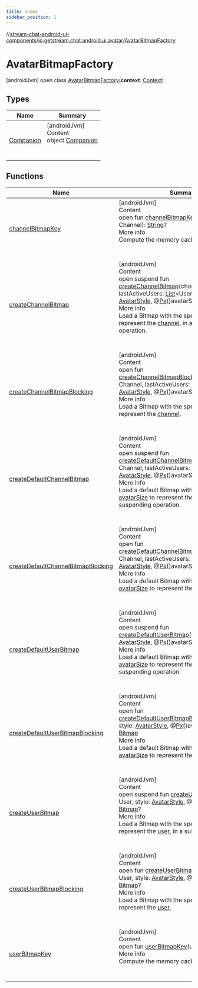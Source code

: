 ```yaml
---
title: index
sidebar_position: 1
---
```

//[stream-chat-android-ui-components](../../../index.md)/[io.getstream.chat.android.ui.avatar](../index.md)/[AvatarBitmapFactory](index.md)



# AvatarBitmapFactory  
 [androidJvm] open class [AvatarBitmapFactory](index.md)(**context**: [Context](https://developer.android.com/reference/kotlin/android/content/Context.html))   


## Types  
  
|  Name |  Summary | 
|---|---|
| <a name="io.getstream.chat.android.ui.avatar/AvatarBitmapFactory.Companion///PointingToDeclaration/"></a>[Companion](Companion/index.md)| <a name="io.getstream.chat.android.ui.avatar/AvatarBitmapFactory.Companion///PointingToDeclaration/"></a>[androidJvm]  <br/>Content  <br/>object [Companion](Companion/index.md)  <br/><br/><br/>|


## Functions  
  
|  Name |  Summary | 
|---|---|
| <a name="io.getstream.chat.android.ui.avatar/AvatarBitmapFactory/channelBitmapKey/#io.getstream.chat.android.client.models.Channel/PointingToDeclaration/"></a>[channelBitmapKey](channelBitmapKey.md)| <a name="io.getstream.chat.android.ui.avatar/AvatarBitmapFactory/channelBitmapKey/#io.getstream.chat.android.client.models.Channel/PointingToDeclaration/"></a>[androidJvm]  <br/>Content  <br/>open fun [channelBitmapKey](channelBitmapKey.md)(channel: Channel): [String](https://kotlinlang.org/api/latest/jvm/stdlib/kotlin/-string/index.html)?  <br/>More info  <br/>Compute the memory cache key for [channel](channelBitmapKey.md).  <br/><br/><br/>|
| <a name="io.getstream.chat.android.ui.avatar/AvatarBitmapFactory/createChannelBitmap/#io.getstream.chat.android.client.models.Channel#kotlin.collections.List[io.getstream.chat.android.client.models.User]#io.getstream.chat.android.ui.avatar.AvatarStyle#kotlin.Int/PointingToDeclaration/"></a>[createChannelBitmap](createChannelBitmap.md)| <a name="io.getstream.chat.android.ui.avatar/AvatarBitmapFactory/createChannelBitmap/#io.getstream.chat.android.client.models.Channel#kotlin.collections.List[io.getstream.chat.android.client.models.User]#io.getstream.chat.android.ui.avatar.AvatarStyle#kotlin.Int/PointingToDeclaration/"></a>[androidJvm]  <br/>Content  <br/>open suspend fun [createChannelBitmap](createChannelBitmap.md)(channel: Channel, lastActiveUsers: [List](https://kotlinlang.org/api/latest/jvm/stdlib/kotlin.collections/-list/index.html)&lt;User&gt;, style: [AvatarStyle](../AvatarStyle/index.md), @[Px](https://developer.android.com/reference/kotlin/androidx/annotation/Px.html)()avatarSize: [Int](https://kotlinlang.org/api/latest/jvm/stdlib/kotlin/-int/index.html)): [Bitmap](https://developer.android.com/reference/kotlin/android/graphics/Bitmap.html)?  <br/>More info  <br/>Load a Bitmap with the specified [avatarSize](createChannelBitmap.md) to represent the [channel](createChannelBitmap.md), in a suspending operation.  <br/><br/><br/>|
| <a name="io.getstream.chat.android.ui.avatar/AvatarBitmapFactory/createChannelBitmapBlocking/#io.getstream.chat.android.client.models.Channel#kotlin.collections.List[io.getstream.chat.android.client.models.User]#io.getstream.chat.android.ui.avatar.AvatarStyle#kotlin.Int/PointingToDeclaration/"></a>[createChannelBitmapBlocking](createChannelBitmapBlocking.md)| <a name="io.getstream.chat.android.ui.avatar/AvatarBitmapFactory/createChannelBitmapBlocking/#io.getstream.chat.android.client.models.Channel#kotlin.collections.List[io.getstream.chat.android.client.models.User]#io.getstream.chat.android.ui.avatar.AvatarStyle#kotlin.Int/PointingToDeclaration/"></a>[androidJvm]  <br/>Content  <br/>open fun [createChannelBitmapBlocking](createChannelBitmapBlocking.md)(channel: Channel, lastActiveUsers: [List](https://kotlinlang.org/api/latest/jvm/stdlib/kotlin.collections/-list/index.html)&lt;User&gt;, style: [AvatarStyle](../AvatarStyle/index.md), @[Px](https://developer.android.com/reference/kotlin/androidx/annotation/Px.html)()avatarSize: [Int](https://kotlinlang.org/api/latest/jvm/stdlib/kotlin/-int/index.html)): [Bitmap](https://developer.android.com/reference/kotlin/android/graphics/Bitmap.html)?  <br/>More info  <br/>Load a Bitmap with the specified [avatarSize](createChannelBitmapBlocking.md) to represent the [channel](createChannelBitmapBlocking.md).  <br/><br/><br/>|
| <a name="io.getstream.chat.android.ui.avatar/AvatarBitmapFactory/createDefaultChannelBitmap/#io.getstream.chat.android.client.models.Channel#kotlin.collections.List[io.getstream.chat.android.client.models.User]#io.getstream.chat.android.ui.avatar.AvatarStyle#kotlin.Int/PointingToDeclaration/"></a>[createDefaultChannelBitmap](createDefaultChannelBitmap.md)| <a name="io.getstream.chat.android.ui.avatar/AvatarBitmapFactory/createDefaultChannelBitmap/#io.getstream.chat.android.client.models.Channel#kotlin.collections.List[io.getstream.chat.android.client.models.User]#io.getstream.chat.android.ui.avatar.AvatarStyle#kotlin.Int/PointingToDeclaration/"></a>[androidJvm]  <br/>Content  <br/>open suspend fun [createDefaultChannelBitmap](createDefaultChannelBitmap.md)(channel: Channel, lastActiveUsers: [List](https://kotlinlang.org/api/latest/jvm/stdlib/kotlin.collections/-list/index.html)&lt;User&gt;, style: [AvatarStyle](../AvatarStyle/index.md), @[Px](https://developer.android.com/reference/kotlin/androidx/annotation/Px.html)()avatarSize: [Int](https://kotlinlang.org/api/latest/jvm/stdlib/kotlin/-int/index.html)): [Bitmap](https://developer.android.com/reference/kotlin/android/graphics/Bitmap.html)  <br/>More info  <br/>Load a default Bitmap with the specified [avatarSize](createDefaultChannelBitmap.md) to represent the [channel](createDefaultChannelBitmap.md), in a suspending operation.  <br/><br/><br/>|
| <a name="io.getstream.chat.android.ui.avatar/AvatarBitmapFactory/createDefaultChannelBitmapBlocking/#io.getstream.chat.android.client.models.Channel#kotlin.collections.List[io.getstream.chat.android.client.models.User]#io.getstream.chat.android.ui.avatar.AvatarStyle#kotlin.Int/PointingToDeclaration/"></a>[createDefaultChannelBitmapBlocking](createDefaultChannelBitmapBlocking.md)| <a name="io.getstream.chat.android.ui.avatar/AvatarBitmapFactory/createDefaultChannelBitmapBlocking/#io.getstream.chat.android.client.models.Channel#kotlin.collections.List[io.getstream.chat.android.client.models.User]#io.getstream.chat.android.ui.avatar.AvatarStyle#kotlin.Int/PointingToDeclaration/"></a>[androidJvm]  <br/>Content  <br/>open fun [createDefaultChannelBitmapBlocking](createDefaultChannelBitmapBlocking.md)(channel: Channel, lastActiveUsers: [List](https://kotlinlang.org/api/latest/jvm/stdlib/kotlin.collections/-list/index.html)&lt;User&gt;, style: [AvatarStyle](../AvatarStyle/index.md), @[Px](https://developer.android.com/reference/kotlin/androidx/annotation/Px.html)()avatarSize: [Int](https://kotlinlang.org/api/latest/jvm/stdlib/kotlin/-int/index.html)): [Bitmap](https://developer.android.com/reference/kotlin/android/graphics/Bitmap.html)  <br/>More info  <br/>Load a default Bitmap with the specified [avatarSize](createDefaultChannelBitmapBlocking.md) to represent the [channel](createDefaultChannelBitmapBlocking.md).  <br/><br/><br/>|
| <a name="io.getstream.chat.android.ui.avatar/AvatarBitmapFactory/createDefaultUserBitmap/#io.getstream.chat.android.client.models.User#io.getstream.chat.android.ui.avatar.AvatarStyle#kotlin.Int/PointingToDeclaration/"></a>[createDefaultUserBitmap](createDefaultUserBitmap.md)| <a name="io.getstream.chat.android.ui.avatar/AvatarBitmapFactory/createDefaultUserBitmap/#io.getstream.chat.android.client.models.User#io.getstream.chat.android.ui.avatar.AvatarStyle#kotlin.Int/PointingToDeclaration/"></a>[androidJvm]  <br/>Content  <br/>open suspend fun [createDefaultUserBitmap](createDefaultUserBitmap.md)(user: User, style: [AvatarStyle](../AvatarStyle/index.md), @[Px](https://developer.android.com/reference/kotlin/androidx/annotation/Px.html)()avatarSize: [Int](https://kotlinlang.org/api/latest/jvm/stdlib/kotlin/-int/index.html)): [Bitmap](https://developer.android.com/reference/kotlin/android/graphics/Bitmap.html)  <br/>More info  <br/>Load a default Bitmap with the specified [avatarSize](createDefaultUserBitmap.md) to represent the [user](createDefaultUserBitmap.md), in a suspending operation.  <br/><br/><br/>|
| <a name="io.getstream.chat.android.ui.avatar/AvatarBitmapFactory/createDefaultUserBitmapBlocking/#io.getstream.chat.android.client.models.User#io.getstream.chat.android.ui.avatar.AvatarStyle#kotlin.Int/PointingToDeclaration/"></a>[createDefaultUserBitmapBlocking](createDefaultUserBitmapBlocking.md)| <a name="io.getstream.chat.android.ui.avatar/AvatarBitmapFactory/createDefaultUserBitmapBlocking/#io.getstream.chat.android.client.models.User#io.getstream.chat.android.ui.avatar.AvatarStyle#kotlin.Int/PointingToDeclaration/"></a>[androidJvm]  <br/>Content  <br/>open fun [createDefaultUserBitmapBlocking](createDefaultUserBitmapBlocking.md)(user: User, style: [AvatarStyle](../AvatarStyle/index.md), @[Px](https://developer.android.com/reference/kotlin/androidx/annotation/Px.html)()avatarSize: [Int](https://kotlinlang.org/api/latest/jvm/stdlib/kotlin/-int/index.html)): [Bitmap](https://developer.android.com/reference/kotlin/android/graphics/Bitmap.html)  <br/>More info  <br/>Load a default Bitmap with the specified [avatarSize](createDefaultUserBitmapBlocking.md) to represent the [user](createDefaultUserBitmapBlocking.md).  <br/><br/><br/>|
| <a name="io.getstream.chat.android.ui.avatar/AvatarBitmapFactory/createUserBitmap/#io.getstream.chat.android.client.models.User#io.getstream.chat.android.ui.avatar.AvatarStyle#kotlin.Int/PointingToDeclaration/"></a>[createUserBitmap](createUserBitmap.md)| <a name="io.getstream.chat.android.ui.avatar/AvatarBitmapFactory/createUserBitmap/#io.getstream.chat.android.client.models.User#io.getstream.chat.android.ui.avatar.AvatarStyle#kotlin.Int/PointingToDeclaration/"></a>[androidJvm]  <br/>Content  <br/>open suspend fun [createUserBitmap](createUserBitmap.md)(user: User, style: [AvatarStyle](../AvatarStyle/index.md), @[Px](https://developer.android.com/reference/kotlin/androidx/annotation/Px.html)()avatarSize: [Int](https://kotlinlang.org/api/latest/jvm/stdlib/kotlin/-int/index.html)): [Bitmap](https://developer.android.com/reference/kotlin/android/graphics/Bitmap.html)?  <br/>More info  <br/>Load a Bitmap with the specified [avatarSize](createUserBitmap.md) to represent the [user](createUserBitmap.md), in a suspending operation.  <br/><br/><br/>|
| <a name="io.getstream.chat.android.ui.avatar/AvatarBitmapFactory/createUserBitmapBlocking/#io.getstream.chat.android.client.models.User#io.getstream.chat.android.ui.avatar.AvatarStyle#kotlin.Int/PointingToDeclaration/"></a>[createUserBitmapBlocking](createUserBitmapBlocking.md)| <a name="io.getstream.chat.android.ui.avatar/AvatarBitmapFactory/createUserBitmapBlocking/#io.getstream.chat.android.client.models.User#io.getstream.chat.android.ui.avatar.AvatarStyle#kotlin.Int/PointingToDeclaration/"></a>[androidJvm]  <br/>Content  <br/>open fun [createUserBitmapBlocking](createUserBitmapBlocking.md)(user: User, style: [AvatarStyle](../AvatarStyle/index.md), @[Px](https://developer.android.com/reference/kotlin/androidx/annotation/Px.html)()avatarSize: [Int](https://kotlinlang.org/api/latest/jvm/stdlib/kotlin/-int/index.html)): [Bitmap](https://developer.android.com/reference/kotlin/android/graphics/Bitmap.html)?  <br/>More info  <br/>Load a Bitmap with the specified [avatarSize](createUserBitmapBlocking.md) to represent the [user](createUserBitmapBlocking.md).  <br/><br/><br/>|
| <a name="io.getstream.chat.android.ui.avatar/AvatarBitmapFactory/userBitmapKey/#io.getstream.chat.android.client.models.User/PointingToDeclaration/"></a>[userBitmapKey](userBitmapKey.md)| <a name="io.getstream.chat.android.ui.avatar/AvatarBitmapFactory/userBitmapKey/#io.getstream.chat.android.client.models.User/PointingToDeclaration/"></a>[androidJvm]  <br/>Content  <br/>open fun [userBitmapKey](userBitmapKey.md)(user: User): [String](https://kotlinlang.org/api/latest/jvm/stdlib/kotlin/-string/index.html)?  <br/>More info  <br/>Compute the memory cache key for [user](userBitmapKey.md).  <br/><br/><br/>|

